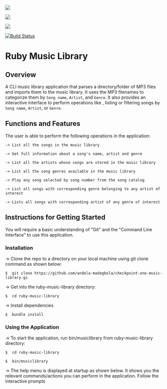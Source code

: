 <a href="https://codeclimate.com/github/andela-madegbola/checkpoint-one-music-library"><img src="https://codeclimate.com/github/andela-madegbola/checkpoint-one-music-library/badges/gpa.svg" /></a>

<a href="https://codeclimate.com/github/andela-madegbola/checkpoint-one-music-library/coverage"><img src="https://codeclimate.com/github/andela-madegbola/checkpoint-one-music-library/badges/coverage.svg" /></a>

<a href="https://codeclimate.com/github/andela-madegbola/checkpoint-one-music-library"><img src="https://codeclimate.com/github/andela-madegbola/checkpoint-one-music-library/badges/issue_count.svg" /></a>

[![Build Status](https://travis-ci.org/andela-madegbola/checkpoint-one-music-library.svg?branch=master)](https://travis-ci.org/andela-madegbola/checkpoint-one-music-library)

# Ruby Music Library

## Overview

A CLI music library application that parses a directory/folder of MP3 files and imports them to the music library. It uses the MP3 filenames to categorize them by `Song name`, `Artist`, and `Genre`. It also provides an interactive interface to perform operations like , listing or filtering songs by `Song name`, `Artist`, or `Genre`.


## Functions and Features

The user is able to perform the following operations in the application:

    -> List all the songs in the music library

    -> Get full information about a song's name, artist and genre

    -> List all the artists whose songs are stored in the music library

    -> List all the song genres available in the music library

    -> Play any song selected by song number from the song catalog

    -> List all songs with corresponding genre belonging to any artist of interest

    -> Lists all songs with corresponding artist of any genre of interest


## Instructions for Getting Started

You will require a basic understanding of "Git" and the "Command Line Interface" to use this application.


### Installation

-> Clone the repo to a directory on your local machine using git clone command as shown below:

    $  git clone https://github.com/andela-madegbola/checkpoint-one-music-library.gi

-> Get into the ruby-music-library directory:

    $  cd ruby-music-library

-> Install dependencies

    $  bundle install

### Using the Application

-> To start the application, run bin/musiclibrary from ruby-music-library directory:

    $  cd ruby-music-library

    $  bin/musiclibrary

-> The help menu is displayed at startup as shown below.
   It shows you the relevant commands/actions you can perform in the application.
   Follow the interactive prompts